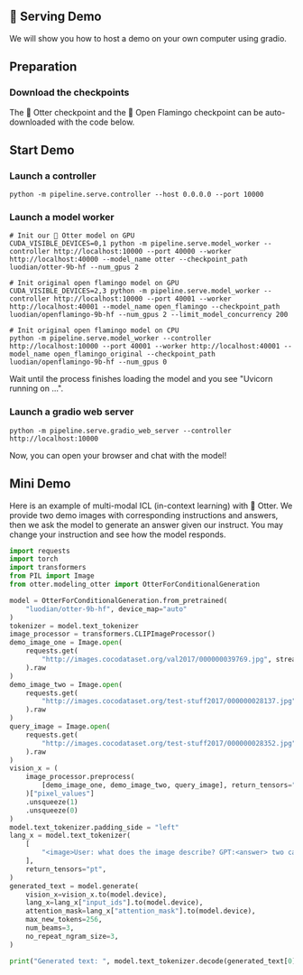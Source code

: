 ## 🪩 Serving Demo

We will show you how to host a demo on your own computer using gradio.

## Preparation

### Download the checkpoints

The 🦦 Otter checkpoint and the 🦩 Open Flamingo checkpoint can be auto-downloaded with the code below.

## Start Demo 

### Launch a controller

```Shell
python -m pipeline.serve.controller --host 0.0.0.0 --port 10000
```

### Launch a model worker

```Shell
# Init our 🦦 Otter model on GPU
CUDA_VISIBLE_DEVICES=0,1 python -m pipeline.serve.model_worker --controller http://localhost:10000 --port 40000 --worker http://localhost:40000 --model_name otter --checkpoint_path luodian/otter-9b-hf --num_gpus 2

# Init original open flamingo model on GPU
CUDA_VISIBLE_DEVICES=2,3 python -m pipeline.serve.model_worker --controller http://localhost:10000 --port 40001 --worker http://localhost:40001 --model_name open_flamingo --checkpoint_path luodian/openflamingo-9b-hf --num_gpus 2 --limit_model_concurrency 200

# Init original open flamingo model on CPU
python -m pipeline.serve.model_worker --controller http://localhost:10000 --port 40001 --worker http://localhost:40001 --model_name open_flamingo_original --checkpoint_path luodian/openflamingo-9b-hf --num_gpus 0
```

Wait until the process finishes loading the model and you see "Uvicorn running on ...".

### Launch a gradio web server

```Shell
python -m pipeline.serve.gradio_web_server --controller http://localhost:10000
```

Now, you can open your browser and chat with the model!

## Mini Demo

Here is an example of multi-modal ICL (in-context learning) with 🦦 Otter. We provide two demo images with corresponding instructions and answers, then we ask the model to generate an answer given our instruct. You may change your instruction and see how the model responds.

``` python
import requests
import torch
import transformers
from PIL import Image
from otter.modeling_otter import OtterForConditionalGeneration

model = OtterForConditionalGeneration.from_pretrained(
    "luodian/otter-9b-hf", device_map="auto"
)
tokenizer = model.text_tokenizer
image_processor = transformers.CLIPImageProcessor()
demo_image_one = Image.open(
    requests.get(
        "http://images.cocodataset.org/val2017/000000039769.jpg", stream=True
    ).raw
)
demo_image_two = Image.open(
    requests.get(
        "http://images.cocodataset.org/test-stuff2017/000000028137.jpg", stream=True
    ).raw
)
query_image = Image.open(
    requests.get(
        "http://images.cocodataset.org/test-stuff2017/000000028352.jpg", stream=True
    ).raw
)
vision_x = (
    image_processor.preprocess(
        [demo_image_one, demo_image_two, query_image], return_tensors="pt"
    )["pixel_values"]
    .unsqueeze(1)
    .unsqueeze(0)
)
model.text_tokenizer.padding_side = "left"
lang_x = model.text_tokenizer(
    [
        "<image>User: what does the image describe? GPT:<answer> two cats sleeping.<|endofchunk|><image>User: what does the image describe? GPT:<answer> a bathroom sink.<|endofchunk|><image>User: what does the image describe? GPT:<answer>"
    ],
    return_tensors="pt",
)
generated_text = model.generate(
    vision_x=vision_x.to(model.device),
    lang_x=lang_x["input_ids"].to(model.device),
    attention_mask=lang_x["attention_mask"].to(model.device),
    max_new_tokens=256,
    num_beams=3,
    no_repeat_ngram_size=3,
)

print("Generated text: ", model.text_tokenizer.decode(generated_text[0]))
```
